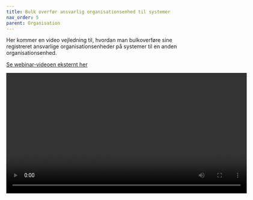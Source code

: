 ```yaml
---
title: Bulk overfør ansvarlig organisationsenhed til systemer
nav_order: 5
parent: Organisation
---
```


Her kommer en video vejledning til, hvordan man bulkoverføre sine registreret ansvarlige organisationsenheder på systemer til en anden organisationsenhed.

[Se webinar-videoen eksternt her](https://info.kitos.dk/s/wzEnTP87LqGLYRF)

<video controls width="640">
  <source src="https://info.kitos.dk/s/wzEnTP87LqGLYRF/download/2024.10.11%20Webinar.%20FK%20Organisation%20til%20OS2%20Kitos.%20GMT20241011-070112_Recording_1920x1080.mp4" type="video/mp4">
  Din browser understøtter ikke video-tagget.
</video>
